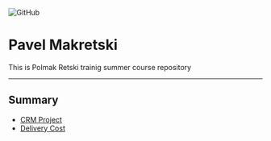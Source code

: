 ![GitHub](https://img.shields.io/github/license/Polmak/pavel-makretski.svg)

# Pavel Makretski

This is Polmak Retski trainig summer course repository

---
## Summary

+ [CRM Project](https://github.com/brest-java-course-summer-2019/pavel-makretski/tree/master/crm-project "My project")
+ [Delivery Cost](https://github.com/brest-java-course-summer-2019/pavel-makretski/tree/master/delivery-cost "Common project")
